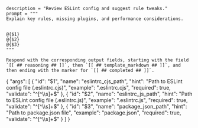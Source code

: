 ```
description = "Review ESLint config and suggest rule tweaks."
prompt = """
Explain key rules, missing plugins, and performance considerations.


@{$1}
@{$2}
@{$3}
"""

Respond with the corresponding output fields, starting with the field `[[ ## reasoning ## ]]`, then `[[ ## template_markdown ## ]]`, and then ending with the marker for `[[ ## completed ## ]]`.
```
{
  "args": [
    {
      "id": "$1",
      "name": "eslintrc_cjs_path",
      "hint": "Path to ESLint config file (.eslintrc.cjs)",
      "example": ".eslintrc.cjs",
      "required": true,
      "validate": "^[^\\s]+$"
    },
    {
      "id": "$2",
      "name": "eslintrc_js_path",
      "hint": "Path to ESLint config file (.eslintrc.js)",
      "example": ".eslintrc.js",
      "required": true,
      "validate": "^[^\\s]+$"
    },
    {
      "id": "$3",
      "name": "package_json_path",
      "hint": "Path to package.json file",
      "example": "package.json",
      "required": true,
      "validate": "^[^\\s]+$"
    }
  ]
}
